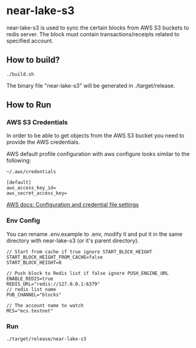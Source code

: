 # near-lake-s3
near-lake-s3 is used to sync the certain blocks from AWS S3 buckets to redis server. The block must contain transactions/receipts related to specified account.

## How to build?

```shell
./build.sh
```

The binary file "near-lake-s3" will be generated in ./target/release.

## How to Run

### AWS S3 Credentials

In order to be able to get objects from the AWS S3 bucket you need to provide the AWS credentials.

AWS default profile configuration with aws configure looks similar to the following:

`~/.aws/credentials`
```
[default]
aws_access_key_id=
aws_secret_access_key=
```

[AWS docs: Configuration and credential file settings](https://docs.aws.amazon.com/cli/latest/userguide/cli-configure-files.html)

### Env Config

You can rename .env.example to .env, modify it and put it in the same directory with near-lake-s3 (or it's parent directory).

```
// Start from cache if true ignore START_BLOCK_HEIGHT
START_BLOCK_HEIGHT_FROM_CACHE=false
START_BLOCK_HEIGHT=0

// Push block to Redis list if false ignore PUSH_ENGINE_URL
ENABLE_REDIS=true
REDIS_URL="redis://127.0.0.1:6379"
// redis list name
PUB_CHANNEL="blocks"

// The account name to watch
MCS="mcs.testnet"
```


### Run
```shell
./target/release/near-lake-s3
```